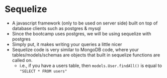 # Sequelize

* A javascript framework (only to be used on server side) built on top of database clients such as postgres & mysql
* Since the bootcamp uses postgres, we will be using sequelize with postgres
* Simply put, it makes writing your queries a little nicer
* Sequelize code is very similar to MongoDB code, where your tables/models/schemas are objects that built in sequelize functions are called on.
	* i.e., if you have a users table, then ```models.User.findAll()``` is equal to ```"SELECT * FROM users"```